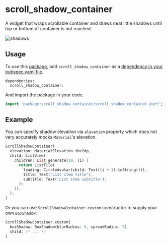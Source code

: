 # scroll_shadow_container

A widget that wraps scrollable container and draws neat little shadows until top or bottom of container is not reached.

![shadows](https://user-images.githubusercontent.com/13202642/57546017-8cf06780-7364-11e9-8dc5-78a55c8d24f7.gif)

## Usage
To use this [package](https://pub.dartlang.org/packages/scroll_shadow_container), add `scroll_shadow_container` as a [dependency in your pubspec.yaml file](https://flutter.io/platform-plugins/).
```
dependencies:
  scroll_shadow_container:
```
And import the package in your code.
``` dart
import 'package:scroll_shadow_container/scroll_shadow_container.dart';
```

## Example

You can specify shadow elevation via `elevation` property which does not very accurately mocks `Material`'s elevation.

```dart
ScrollShadowContainer(
  elevation: MaterialElevation.the2dp,
  child: ListView(
    children: List.generate(10, (i) {
      return ListTile(
        leading: CircleAvatar(child: Text((i + 1).toString())),
        title: Text('List item title'),
        subtitle: Text('List item subtitle'),
      );
    }),
  ),
)
```
Or you can use `ScrollShadowContainer.custom` constructor to supply your own `BoxShadow`:

```dart
ScrollShadowContainer.custom(
  boxShadow: BoxShadow(blurRadius: 5, spreadRadius: 5),
  child: /* ... */
)
```
